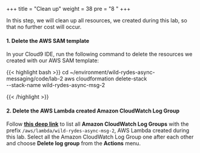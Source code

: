+++
title = "Clean up"
weight = 38
pre = "8 "
+++

In this step, we will clean up all resources, we created during this lab, so that no further cost will occur.

#### 1. Delete the AWS SAM template

In your Cloud9 IDE, run the following command to delete the resources we created with our AWS SAM template:

{{< highlight bash >}}
cd ~/environment/wild-rydes-async-messaging/code/lab-2
aws cloudformation delete-stack \
    --stack-name wild-rydes-async-msg-2

{{< /highlight >}}


#### 2. Delete the AWS Lambda created Amazon CloudWatch Log Group

Follow **[this deep link](https://console.aws.amazon.com/cloudwatch/home?#logs:prefix=/aws/lambda/wild-rydes-async-msg-2)** to list all **Amazon CloudWatch Log Groups** with the prefix `/aws/lambda/wild-rydes-async-msg-2`, AWS Lambda created during this lab. Select all the Amazon CloudWatch Log Group one after each other and choose **Delete log group** from the **Actions** menu.

